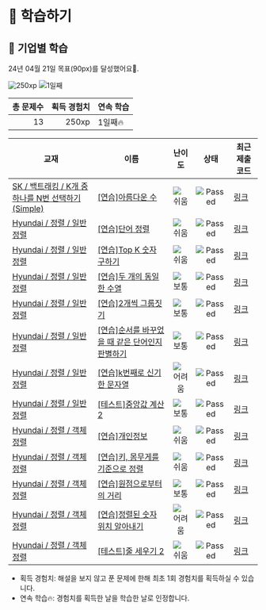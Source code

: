 # 📖 학습하기

## 🚀 기업별 학습
24년 04월 21일 목표(90px)를 달성했어요🥳.

![250xp](https://img.shields.io/badge/EXP-250xp-%235cb85c.svg?for-the-badge)
![1일째](https://img.shields.io/badge/연속학습-1일째-%23E34F26.svg?for-the-badge)

|총 문제수|획득 경험치|연속 학습|
|---:|---:|---|
13|250xp|1일째🔥|

|교재|이름|난이도|상태|최근 제출 코드|
|---|---|:---:|:---:|---|
|[SK / 백트래킹 / K개 중 하나를 N번 선택하기(Simple)](https://www.codetree.ai/missions?missionId=18)|[[연습]아름다운 수](https://www.codetree.ai/missions/18/problems/beautiful-number)|![쉬움][easy]|![Passed][passed]|[링크](https://github.com/MoonJeWoong/codetree-TILs/blob/main/240421/%EC%95%84%EB%A6%84%EB%8B%A4%EC%9A%B4%20%EC%88%98/beautiful-number.py)|
|[Hyundai / 정렬 / 일반 정렬](https://www.codetree.ai/missions?missionId=17)|[[연습]단어 정렬](https://www.codetree.ai/missions/17/problems/sorting-words)|![쉬움][easy]|![Passed][passed]|[링크](https://github.com/MoonJeWoong/codetree-TILs/blob/main/240421/%EB%8B%A8%EC%96%B4%20%EC%A0%95%EB%A0%AC/sorting-words.py)|
|[Hyundai / 정렬 / 일반 정렬](https://www.codetree.ai/missions?missionId=17)|[[연습]Top K 숫자 구하기](https://www.codetree.ai/missions/17/problems/kth-number)|![쉬움][easy]|![Passed][passed]|[링크](https://github.com/MoonJeWoong/codetree-TILs/blob/main/240421/Top%20K%20%EC%88%AB%EC%9E%90%20%EA%B5%AC%ED%95%98%EA%B8%B0/kth-number.py)|
|[Hyundai / 정렬 / 일반 정렬](https://www.codetree.ai/missions?missionId=17)|[[연습]두 개의 동일한 수열](https://www.codetree.ai/missions/17/problems/two-equal-series)|![보통][medium]|![Passed][passed]|[링크](https://github.com/MoonJeWoong/codetree-TILs/blob/main/240421/%EB%91%90%20%EA%B0%9C%EC%9D%98%20%EB%8F%99%EC%9D%BC%ED%95%9C%20%EC%88%98%EC%97%B4/two-equal-series.py)|
|[Hyundai / 정렬 / 일반 정렬](https://www.codetree.ai/missions?missionId=17)|[[연습]2개씩 그룹짓기](https://www.codetree.ai/missions/17/problems/group-of-pairs)|![보통][medium]|![Passed][passed]|[링크](https://github.com/MoonJeWoong/codetree-TILs/blob/main/240421/2%EA%B0%9C%EC%94%A9%20%EA%B7%B8%EB%A3%B9%EC%A7%93%EA%B8%B0/group-of-pairs.py)|
|[Hyundai / 정렬 / 일반 정렬](https://www.codetree.ai/missions?missionId=17)|[[연습]순서를 바꾸었을 때 같은 단어인지 판별하기](https://www.codetree.ai/missions/17/problems/determine-same-word)|![보통][medium]|![Passed][passed]|[링크](https://github.com/MoonJeWoong/codetree-TILs/blob/main/240421/%EC%88%9C%EC%84%9C%EB%A5%BC%20%EB%B0%94%EA%BE%B8%EC%97%88%EC%9D%84%20%EB%95%8C%20%EA%B0%99%EC%9D%80%20%EB%8B%A8%EC%96%B4%EC%9D%B8%EC%A7%80%20%ED%8C%90%EB%B3%84%ED%95%98%EA%B8%B0/determine-same-word.py)|
|[Hyundai / 정렬 / 일반 정렬](https://www.codetree.ai/missions?missionId=17)|[[연습]k번째로 신기한 문자열](https://www.codetree.ai/missions/17/problems/kth-special-string)|![어려움][hard]|![Passed][passed]|[링크](https://github.com/MoonJeWoong/codetree-TILs/blob/main/240421/k%EB%B2%88%EC%A7%B8%EB%A1%9C%20%EC%8B%A0%EA%B8%B0%ED%95%9C%20%EB%AC%B8%EC%9E%90%EC%97%B4/kth-special-string.py)|
|[Hyundai / 정렬 / 일반 정렬](https://www.codetree.ai/missions?missionId=17)|[[테스트]중앙값 계산 2](https://www.codetree.ai/missions/17/problems/get-median-2)|![보통][medium]|![Passed][passed]|[링크](https://github.com/MoonJeWoong/codetree-TILs/blob/main/240421/%EC%A4%91%EC%95%99%EA%B0%92%20%EA%B3%84%EC%82%B0%202/get-median-2.py)|
|[Hyundai / 정렬 / 객체 정렬](https://www.codetree.ai/missions?missionId=17)|[[연습]개인정보](https://www.codetree.ai/missions/17/problems/personal-info)|![쉬움][easy]|![Passed][passed]|[링크](https://github.com/MoonJeWoong/codetree-TILs/blob/main/240421/%EA%B0%9C%EC%9D%B8%EC%A0%95%EB%B3%B4/personal-info.py)|
|[Hyundai / 정렬 / 객체 정렬](https://www.codetree.ai/missions?missionId=17)|[[연습]키, 몸무게를 기준으로 정렬](https://www.codetree.ai/missions/17/problems/sort-by-height-and-weight)|![쉬움][easy]|![Passed][passed]|[링크](https://github.com/MoonJeWoong/codetree-TILs/blob/main/240421/%ED%82%A4%2C%20%EB%AA%B8%EB%AC%B4%EA%B2%8C%EB%A5%BC%20%EA%B8%B0%EC%A4%80%EC%9C%BC%EB%A1%9C%20%EC%A0%95%EB%A0%AC/sort-by-height-and-weight.py)|
|[Hyundai / 정렬 / 객체 정렬](https://www.codetree.ai/missions?missionId=17)|[[연습]원점으로부터의 거리](https://www.codetree.ai/missions/17/problems/distance-from-origin)|![보통][medium]|![Passed][passed]|[링크](https://github.com/MoonJeWoong/codetree-TILs/blob/main/240421/%EC%9B%90%EC%A0%90%EC%9C%BC%EB%A1%9C%EB%B6%80%ED%84%B0%EC%9D%98%20%EA%B1%B0%EB%A6%AC/distance-from-origin.py)|
|[Hyundai / 정렬 / 객체 정렬](https://www.codetree.ai/missions?missionId=17)|[[연습]정렬된 숫자 위치 알아내기](https://www.codetree.ai/missions/17/problems/indices-of-sorted-array)|![어려움][hard]|![Passed][passed]|[링크](https://github.com/MoonJeWoong/codetree-TILs/blob/main/240421/%EC%A0%95%EB%A0%AC%EB%90%9C%20%EC%88%AB%EC%9E%90%20%EC%9C%84%EC%B9%98%20%EC%95%8C%EC%95%84%EB%82%B4%EA%B8%B0/indices-of-sorted-array.py)|
|[Hyundai / 정렬 / 객체 정렬](https://www.codetree.ai/missions?missionId=17)|[[테스트]줄 세우기 2](https://www.codetree.ai/missions/17/problems/line-up-students-2)|![쉬움][easy]|![Passed][passed]|[링크](https://github.com/MoonJeWoong/codetree-TILs/blob/main/240421/%EC%A4%84%20%EC%84%B8%EC%9A%B0%EA%B8%B0%202/line-up-students-2.py)|


* 획득 경험치: 해설을 보지 않고 푼 문제에 한해 최초 1회 경험치를 획득하실 수 있습니다.
* 연속 학습🔥: 경험치를 획득한 날을 학습한 날로 인정합니다.










[b5]: https://img.shields.io/badge/Bronze_5-%235D3E31.svg
[b4]: https://img.shields.io/badge/Bronze_4-%235D3E31.svg
[b3]: https://img.shields.io/badge/Bronze_3-%235D3E31.svg
[b2]: https://img.shields.io/badge/Bronze_2-%235D3E31.svg
[b1]: https://img.shields.io/badge/Bronze_1-%235D3E31.svg
[s5]: https://img.shields.io/badge/Silver_5-%23394960.svg
[s4]: https://img.shields.io/badge/Silver_4-%23394960.svg
[s3]: https://img.shields.io/badge/Silver_3-%23394960.svg
[s2]: https://img.shields.io/badge/Silver_2-%23394960.svg
[s1]: https://img.shields.io/badge/Silver_1-%23394960.svg
[g5]: https://img.shields.io/badge/Gold_5-%23FFC433.svg
[g4]: https://img.shields.io/badge/Gold_4-%23FFC433.svg
[g3]: https://img.shields.io/badge/Gold_3-%23FFC433.svg
[g2]: https://img.shields.io/badge/Gold_2-%23FFC433.svg
[g1]: https://img.shields.io/badge/Gold_1-%23FFC433.svg
[p5]: https://img.shields.io/badge/Platinum_5-%2376DDD8.svg
[p4]: https://img.shields.io/badge/Platinum_4-%2376DDD8.svg
[p3]: https://img.shields.io/badge/Platinum_3-%2376DDD8.svg
[p2]: https://img.shields.io/badge/Platinum_2-%2376DDD8.svg
[p1]: https://img.shields.io/badge/Platinum_1-%2376DDD8.svg
[passed]: https://img.shields.io/badge/Passed-%23009D27.svg
[failed]: https://img.shields.io/badge/Failed-%23D24D57.svg
[easy]: https://img.shields.io/badge/쉬움-%235cb85c.svg?for-the-badge
[medium]: https://img.shields.io/badge/보통-%23FFC433.svg?for-the-badge
[hard]: https://img.shields.io/badge/어려움-%23D24D57.svg?for-the-badge